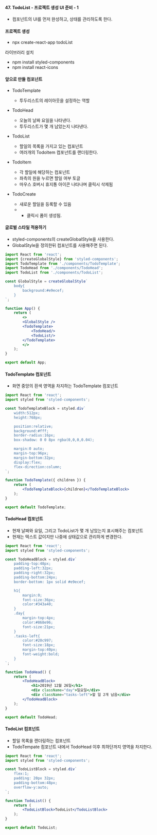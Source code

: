 #### 47. TodoList - 프로젝트 생성 UI 준비 - 1
- 컴포넌트의 UI를 먼저 완성하고, 상태를 관리하도록 한다.

#### 프로젝트 생성
- npx create-react-app todoList

라이브러리 설치
- npm install styled-components
- npm install react-icons

#### 앞으로 만들 컴포넌트
- TodoTemplate
    - 투두리스트의 레이아웃을 설정하는 역할

- TodoHead
    - 오늘의 날짜 요일을 나타낸다.
    - 투두리스트가 몇 개 남았는지 나타낸다.

- TodoList
    - 할일의 목록을 가지고 있는 컴포넌트
    - 여러개의 TodoItem 컴포넌트를 랜더링한다.

- TodoItem
    - 각 할일에 해당하는 컴포넌트
    - 좌측의 원을 누르면 할일 여부 토글
    - 마우스 호버시 휴지통 아이콘 나타나며 클릭시 삭제됨

- TodoCreate
    - 새로운 할일을 등록할 수 있음
    - + 클릭시 폼이 생성됨.

#### 글로벌 스타일 적용하기
- styled-components의 createGlobalStyle을 사용한다.
- GlobalStyle을 정의한뒤 컴포넌트를 사용해주면 된다.

```jsx
import React from 'react';
import {createGlobalStyle} from 'styled-components';
import TodoTemplate from './components/TodoTemplate';
import TodoHead from './components/TodoHead';
import TodoList from './components/TodoList';

const GlobalStyle = createGlobalStyle`
    body{
        background:#e9ecef;
    }
`;

function App() {
    return (
        <>
        <GlobalStyle />
        <TodoTemplate>
            <TodoHead/>
            <TodoList/>
        </TodoTemplate>
        </>
    );
}

export default App; 
```

#### TodoTemplate 컴포넌트
- 화면 중앙의 흰색 영역을 차지하는 TodoTemplate 컴포넌트

```jsx
import React from 'react';
import styled from 'styled-components';

const TodoTemplateBlock = styled.div`
    width:512px;
    height:768px;

    position:relative;
    background:#fff;
    border-radius:16px;
    box-shadow: 0 0 8px rgba(0,0,0,0.04);

    margin:0 auto;
    margin-top:96px;
    margin-bottom:32px;
    display:flex;
    flex-direction:column;
`;

function TodoTemplate({ children }) {
    return (
        <TodoTemplateBlock>{children}</TodoTemplateBlock>
    );
}

export default TodoTemplate; 
```

#### TodoHead 컴포넌트
- 현재 날짜와 요일, 그리고 TodoList가 몇 개 남았는지 표시해주는 컴포넌트
- 현재는 텍스트 값이지만 나중에 상태값으로 관리하게 변경한다.

```jsx
import React from 'react';
import styled from 'styled-components';

const TodoHeadBlock = styled.div`
    padding-top:48px;
    padding-left:32px;
    padding-right:32px;
    padding-bottom:24px;
    border-bottom: 1px solid #e9ecef;

    h1{
        margin:0;
        font-size:36px;
        color:#343a40;
    }
    .day{
        margin-top:4px;
        color:#868e96;
        font-size:21px;
    }
    .tasks-left{
        color:#20c997;
        font-size:18px;
        margin-top:40px;
        font-weight:bold;
    }
`;

function TodoHead() {
    return (
        <TodoHeadBlock>
            <h1>2019년 12월 26일</h1>
            <div className="day">일요일</div>
            <div className="tasks-left">할 일 2개 남음</div>
        </TodoHeadBlock>
    );
}

export default TodoHead; 
```

#### TodoList 컴포넌트
- 할일 목록을 랜더링하는 컴포넌트
- TodoTempate 컴포넌트 내에서 TodoHead 이후 최하단까지 영역을 차지한다.

```jsx
import React from 'react';
import styled from 'styled-components';

const TodoListBlock = styled.div`
    flex:1;
    padding: 20px 32px;
    padding-bottom:48px;
    overflow-y:auto;
`;

function TodoList() {
    return (
        <TodoListBlock>TodoList</TodoListBlock>
    );
}

export default TodoList; 
```